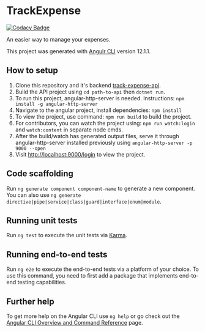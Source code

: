 # TrackExpense

[![Codacy Badge](https://api.codacy.com/project/badge/Grade/53747bd0e6f0454abf7554b8b7f90639)](https://app.codacy.com/gh/suvrat29/track-expense?utm_source=github.com&utm_medium=referral&utm_content=suvrat29/track-expense&utm_campaign=Badge_Grade_Settings)

An easier way to manage your expenses.

This project was generated with [Angulr CLI](https://github.com/angular/angular-cli) version 12.1.1.

## How to setup

1) Clone this repository and it's backend [track-expense-api](https://github.com/suvrat29/track-expense.api).
2) Build the API project using `cd path-to-api` then `dotnet run`.
3) To run this project, angular-http-server is needed. Instructions: `npm install -g angular-http-server`
4) Navigate to the angular project, install dependencies: `npm install`
6) To view the project, use command: `npm run build` to build the project.
7) For contributors, you can watch the project using: `npm run watch:login` and `watch:content` in separate node cmds.
8) After the build/watch has generated output files, serve it through angular-http-server installed previously using `angular-http-server -p 9000 --open`
9) Visit [http://localhost:9000/login]() to view the project.

## Code scaffolding

Run `ng generate component component-name` to generate a new component. You can also use `ng generate directive|pipe|service|class|guard|interface|enum|module`.

## Running unit tests

Run `ng test` to execute the unit tests via [Karma](https://karma-runner.github.io).

## Running end-to-end tests

Run `ng e2e` to execute the end-to-end tests via a platform of your choice. To use this command, you need to first add a package that implements end-to-end testing capabilities.

## Further help

To get more help on the Angular CLI use `ng help` or go check out the [Angular CLI Overview and Command Reference](https://angular.io/cli) page.
